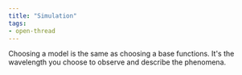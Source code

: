 ```yaml
---
title: "Simulation"
tags:
- open-thread
---
```


Choosing a model is the same as choosing a base functions. It's the wavelength you choose to observe and describe the phenomena.